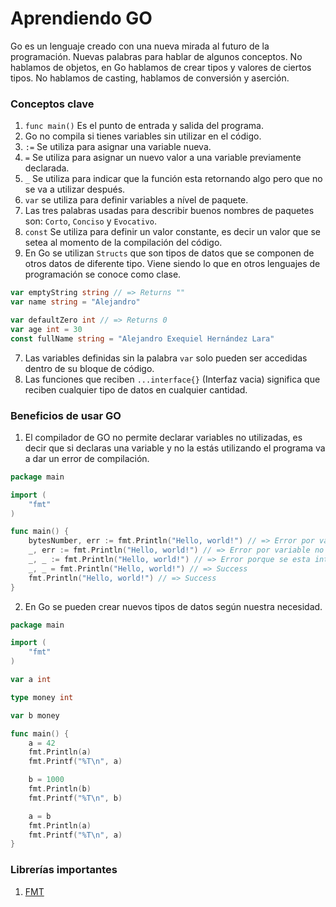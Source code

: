 # Aprendiendo GO

Go es un lenguaje creado con una nueva mirada al futuro de la programación. Nuevas palabras para hablar de algunos conceptos. No hablamos de objetos, en Go hablamos de crear tipos y valores de ciertos tipos. No hablamos de casting, hablamos de conversión y aserción.

### Conceptos clave

1. `func main()` Es el punto de entrada y salida del programa.
2. Go no compila si tienes variables sin utilizar en el código.
3. `:=` Se utiliza para asignar una variable nueva.
4. `=` Se utiliza para asignar un nuevo valor a una variable previamente declarada.
5. `_` Se utiliza para indicar que la función esta retornando algo pero que no se va a utilizar después.
6. `var` se utiliza para definir variables a nível de paquete.
7. Las tres palabras usadas para describir buenos nombres de paquetes son: `Corto`, `Conciso` y `Evocativo`.
8. `const` Se utiliza para definir un valor constante, es decir un valor que se setea al momento de la compilación del código.
9. En Go se utilizan `Structs` que son tipos de datos que se componen de otros datos de diferente tipo. Viene siendo lo que en otros lenguajes de programación se conoce como clase.

```go
var emptyString string // => Returns ""
var name string = "Alejandro"

var defaultZero int // => Returns 0
var age int = 30
const fullName string = "Alejandro Exequiel Hernández Lara"
```

7. Las variables definidas sin la palabra `var` solo pueden ser accedidas dentro de su bloque de código.
8. Las funciones que reciben `...interface{}` (Interfaz vacia) significa que reciben cualquier tipo de datos en cualquier cantidad.

### Beneficios de usar GO

1. El compilador de GO no permite declarar variables no utilizadas, es decir que si declaras una variable y no la estás utilizando el programa va a dar un error de compilación.

```go
package main

import (
	"fmt"
)

func main() {
	bytesNumber, err := fmt.Println("Hello, world!") // => Error por variables no utilizadas.
    _, err := fmt.Println("Hello, world!") // => Error por variable no utilizada.
    _, _ := fmt.Println("Hello, world!") // => Error porque se esta intentando asignar un valor a variables que no se van a utilizar.
    _, _ = fmt.Println("Hello, world!") // => Success
    fmt.Println("Hello, world!") // => Success
}
```

2. En Go se pueden crear nuevos tipos de datos según nuestra necesidad.

```go
package main

import (
	"fmt"
)

var a int

type money int

var b money

func main() {
	a = 42
	fmt.Println(a)
	fmt.Printf("%T\n", a)

	b = 1000
	fmt.Println(b)
	fmt.Printf("%T\n", b)

	a = b
	fmt.Println(a)
	fmt.Printf("%T\n", a)
}
```

### Librerías importantes

1. [FMT](https://pkg.go.dev/fmt)
